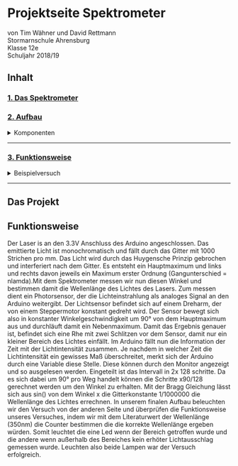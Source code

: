 # Projektseite Spektrometer
von Tim Wähner und David Rettmann                                                                                              
Stormarnschule Ahrensburg                                                                                                              
Klasse 12e                                                                                                                             
Schuljahr 2018/19                                                                                                                      
                                                                                                                                      
                                                                                                                                       
## Inhalt 

### [1. Das Spektrometer](#1)

### [2. Aufbau](#2)
<details>
  <summary>Komponenten</summary>
  
##### [Arduino](#a)
 </details> <hr>

### [3. Funktionsweise](#5)
<details> 
  <summary>Beispielversuch</summary>
  
##### [Versuchsvorbereitung](#6)                                                                                          
##### [Versuchsdurchführung](#7)
##### [Resultat](#8)
 </details> <hr>


<h2>Das Projekt</h2>




## Funktionsweise

Der Laser is an den 3.3V Anschluss des Arduino angeschlossen. Das emittierte Licht ist monochromatisch und fällt durch das Gitter mit 1000 Strichen pro mm. Das Licht wird durch das Huygensche Prinzip gebrochen und interferiert nach dem Gitter. Es entsteht ein Hauptmaximum und links und rechts davon jeweils ein Maximum erster Ordnung (Gangunterschied = nlamda).Mit dem Spektrometer messen wir nun diesen Winkel und bestimmen damit die Wellenlänge des Lichtes des Lasers. Zum messen dient ein Photorsensor, der die Lichteinstrahlung als analoges Signal an den Arduino weitergibt. Der Lichtsensor befindet sich auf einem Dreharm, der von einem Steppermotor konstant gedreht wird. Der Sensor bewegt sich also in konstanter Winkelgeschwindigkeit um 90° von dem Hauptmaximum aus und durchläuft damit ein Nebenmaximum. Damit das Ergebnis genauer ist, befindet sich eine Rhe mit zwei Schlitzen vor dem Sensor, damit nur ein kleiner Bereich des Lichtes einfällt. Im Arduino fällt nun die Information der Zeit mit der Lichtintensität zusammen. Je nachdem in welcher Zeit die Lichtintensität ein gewisses Maß überschreitet, merkt sich der Arduino durch eine Variable diese Stelle. Diese können durch den Monitor angezeigt und so ausgelesen werden. Eingeteilt ist das Intervall in 2x 128 schritte. Da es sich dabei um 90° pro Weg handelt können die Schritte x90/128 gerechnet werden um den Winkel zu erhalten. Mit der Bragg Gleichung lässt sich aus sin() von dem Winkel x die Gitterkonstante 1/1000000 die Wellenlänge des Lichtes errechnen. In unserem finalen Aufbau beleuchten wir den Versuch von der anderen Seite und überprüfen die Funktionsweise unseres Versuches, indem wir mit dem Literaturwert der Wellenlänge (350nm) die Counter bestimmen die die korrekte Wellenlänge ergeben würden. Somit leuchtet die eine Led wenn der Bereich getroffen wurde und die andere wenn außerhalb des Bereiches kein erhöter Lichtausschlag gemessen wurde. Leuchten also beide Lampen war der Versuch erfolgreich.
